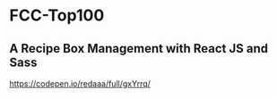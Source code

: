 # FCC-Top100

## A Recipe Box Management with React JS and Sass

https://codepen.io/redaaa/full/gxYrrq/


